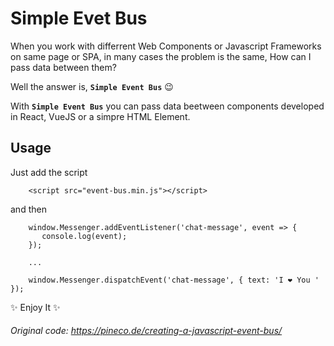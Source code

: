 # Simple Evet Bus

When you work with differrent Web Components or Javascript Frameworks on same page or SPA, in many cases the problem is the same, How can I pass data between them?

Well the answer is, **`Simple Event Bus`** :wink:

With **`Simple Event Bus`** you can pass data beetween components developed in React, VueJS or a simpre HTML Element.

## Usage

Just add the script


```
    <script src="event-bus.min.js"></script>
```

and then

```
    window.Messenger.addEventListener('chat-message', event => {   
       console.log(event);
    });
    
    ...

    window.Messenger.dispatchEvent('chat-message', { text: 'I ❤️ You ' });
```

:sparkles: Enjoy It :sparkles:   



###### Original code: https://pineco.de/creating-a-javascript-event-bus/
